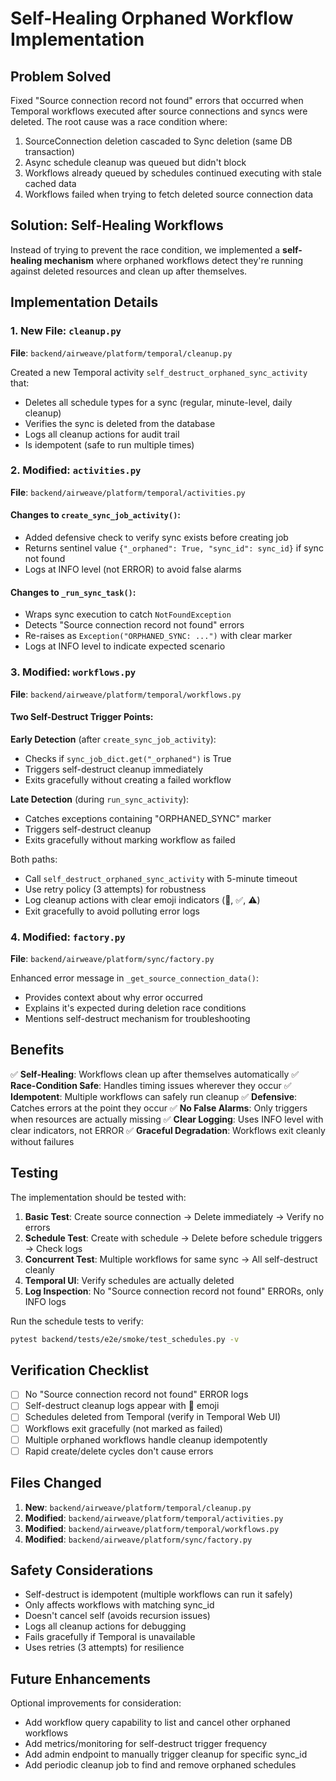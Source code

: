 # Self-Healing Orphaned Workflow Implementation

## Problem Solved

Fixed "Source connection record not found" errors that occurred when Temporal workflows executed after source connections and syncs were deleted. The root cause was a race condition where:

1. SourceConnection deletion cascaded to Sync deletion (same DB transaction)
2. Async schedule cleanup was queued but didn't block
3. Workflows already queued by schedules continued executing with stale cached data
4. Workflows failed when trying to fetch deleted source connection data

## Solution: Self-Healing Workflows

Instead of trying to prevent the race condition, we implemented a **self-healing mechanism** where orphaned workflows detect they're running against deleted resources and clean up after themselves.

## Implementation Details

### 1. New File: `cleanup.py`

**File**: `backend/airweave/platform/temporal/cleanup.py`

Created a new Temporal activity `self_destruct_orphaned_sync_activity` that:
- Deletes all schedule types for a sync (regular, minute-level, daily cleanup)
- Verifies the sync is deleted from the database
- Logs all cleanup actions for audit trail
- Is idempotent (safe to run multiple times)

### 2. Modified: `activities.py`

**File**: `backend/airweave/platform/temporal/activities.py`

#### Changes to `create_sync_job_activity()`:
- Added defensive check to verify sync exists before creating job
- Returns sentinel value `{"_orphaned": True, "sync_id": sync_id}` if sync not found
- Logs at INFO level (not ERROR) to avoid false alarms

#### Changes to `_run_sync_task()`:
- Wraps sync execution to catch `NotFoundException`
- Detects "Source connection record not found" errors
- Re-raises as `Exception("ORPHANED_SYNC: ...")` with clear marker
- Logs at INFO level to indicate expected scenario

### 3. Modified: `workflows.py`

**File**: `backend/airweave/platform/temporal/workflows.py`

#### Two Self-Destruct Trigger Points:

**Early Detection** (after `create_sync_job_activity`):
- Checks if `sync_job_dict.get("_orphaned")` is True
- Triggers self-destruct cleanup immediately
- Exits gracefully without creating a failed workflow

**Late Detection** (during `run_sync_activity`):
- Catches exceptions containing "ORPHANED_SYNC" marker
- Triggers self-destruct cleanup
- Exits gracefully without marking workflow as failed

Both paths:
- Call `self_destruct_orphaned_sync_activity` with 5-minute timeout
- Use retry policy (3 attempts) for robustness
- Log cleanup actions with clear emoji indicators (🧹, ✅, ⚠️)
- Exit gracefully to avoid polluting error logs

### 4. Modified: `factory.py`

**File**: `backend/airweave/platform/sync/factory.py`

Enhanced error message in `_get_source_connection_data()`:
- Provides context about why error occurred
- Explains it's expected during deletion race conditions
- Mentions self-destruct mechanism for troubleshooting

## Benefits

✅ **Self-Healing**: Workflows clean up after themselves automatically
✅ **Race-Condition Safe**: Handles timing issues wherever they occur
✅ **Idempotent**: Multiple workflows can safely run cleanup
✅ **Defensive**: Catches errors at the point they occur
✅ **No False Alarms**: Only triggers when resources are actually missing
✅ **Clear Logging**: Uses INFO level with clear indicators, not ERROR
✅ **Graceful Degradation**: Workflows exit cleanly without failures

## Testing

The implementation should be tested with:

1. **Basic Test**: Create source connection → Delete immediately → Verify no errors
2. **Schedule Test**: Create with schedule → Delete before schedule triggers → Check logs
3. **Concurrent Test**: Multiple workflows for same sync → All self-destruct cleanly
4. **Temporal UI**: Verify schedules are actually deleted
5. **Log Inspection**: No "Source connection record not found" ERRORs, only INFO logs

Run the schedule tests to verify:
```bash
pytest backend/tests/e2e/smoke/test_schedules.py -v
```

## Verification Checklist

- [ ] No "Source connection record not found" ERROR logs
- [ ] Self-destruct cleanup logs appear with 🧹 emoji
- [ ] Schedules deleted from Temporal (verify in Temporal Web UI)
- [ ] Workflows exit gracefully (not marked as failed)
- [ ] Multiple orphaned workflows handle cleanup idempotently
- [ ] Rapid create/delete cycles don't cause errors

## Files Changed

1. **New**: `backend/airweave/platform/temporal/cleanup.py`
2. **Modified**: `backend/airweave/platform/temporal/activities.py`
3. **Modified**: `backend/airweave/platform/temporal/workflows.py`
4. **Modified**: `backend/airweave/platform/sync/factory.py`

## Safety Considerations

- Self-destruct is idempotent (multiple workflows can run it safely)
- Only affects workflows with matching sync_id
- Doesn't cancel self (avoids recursion issues)
- Logs all cleanup actions for debugging
- Fails gracefully if Temporal is unavailable
- Uses retries (3 attempts) for resilience

## Future Enhancements

Optional improvements for consideration:
- Add workflow query capability to list and cancel other orphaned workflows
- Add metrics/monitoring for self-destruct trigger frequency
- Add admin endpoint to manually trigger cleanup for specific sync_id
- Add periodic cleanup job to find and remove orphaned schedules
